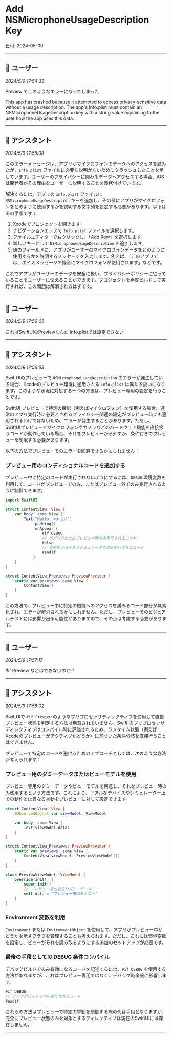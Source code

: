 # Add NSMicrophoneUsageDescription Key

日付: 2024-05-09

---

## 👤 ユーザー
*2024/5/9 17:54:38*

Preview でこのようなエラーになってしまった

This app has crashed because it attempted to access privacy-sensitive data without a usage description. The app's Info.plist must contain an NSMicrophoneUsageDescription key with a string value explaining to the user how the app uses this data.

---

## 🤖 アシスタント
*2024/5/9 17:55:08*

このエラーメッセージは、アプリがマイクロフォンのデータへのアクセスを試みたが、`Info.plist` ファイルに必要な説明がないためにクラッシュしたことを示しています。ユーザーのプライバシーに関わるデータへアクセスする場合、iOSは開発者がその理由をユーザーに説明することを義務付けています。

解決するには、アプリの `Info.plist` ファイルに `NSMicrophoneUsageDescription` キーを追加し、その値にアプリがマイクロフォンをどのように使用するかを説明する文字列を設定する必要があります。以下はその手順です：

1. Xcodeでプロジェクトを開きます。
2. ナビゲーションエリアで `Info.plist` ファイルを選択します。
3. ファイルエディターで右クリックし、「Add Row」を選択します。
4. 新しいキーとして `NSMicrophoneUsageDescription` を追加します。
5. 値のフィールドに、アプリがユーザーのマイクロフォンデータをどのように使用するかを説明するメッセージを入力します。例えば、「このアプリでは、ボイスメッセージの録音にマイクロフォンが使用されます」などです。

これでアプリがユーザーのデータを安全に扱い、プライバシーポリシーに従っていることをユーザーに伝えることができます。プロジェクトを再度ビルドして実行すれば、この問題は解消されるはずです。

---

## 👤 ユーザー
*2024/5/9 17:56:05*

これはSwiftUIのPreviewなんだ info.plistでは設定できない

---

## 🤖 アシスタント
*2024/5/9 17:56:53*

SwiftUIのプレビューで `NSMicrophoneUsageDescription` のエラーが発生している場合、Xcodeのプレビュー環境に適用される `Info.plist` は異なる扱いになります。このような状況に対処する一つの方法は、プレビュー専用の設定を行うことです。

SwiftUI プレビューで特定の機能（例えばマイクロフォン）を使用する場合、通常のアプリ実行時に必要とされるプライバシー関連の設定がプレビュー時にも適用されるわけではないため、エラーが発生することがあります。ただし、SwiftUIプレビューでマイクロフォンやカメラなどのハードウェア機能を直接扱うコードが動作している場合、それをプレビューから外すか、条件付きでプレビューを制限する必要があります。

以下の方法でプレビューでのエラーを回避できるかもしれません：

### プレビュー用のコンディショナルコードを追加する
プレビュー中に特定のコードが実行されないようにするには、`DEBUG` 環境変数を利用して、コードがプレビューでのみ、またはプレビュー外でのみ実行されるように制御できます。

```swift
import SwiftUI

struct ContentView: View {
    var body: some View {
        Text("Hello, world!")
            .padding()
            .onAppear {
                #if DEBUG
                // デバッグまたはプレビュー時のみ実行されるコード
                #else
                // 実際のデバイスやシミュレータでのみ実行されるコード
                #endif
            }
    }
}

struct ContentView_Previews: PreviewProvider {
    static var previews: some View {
        ContentView()
    }
}
```

この方法で、プレビュー中に特定の機能へのアクセスを試みるコード部分が無効化され、エラーが解消されるかもしれません。ただし、プレビューでのビジュアルテストには影響が出る可能性がありますので、その点は考慮する必要があります。

---

## 👤 ユーザー
*2024/5/9 17:57:17*

#if Preview などはできないのか？

---

## 🤖 アシスタント
*2024/5/9 17:58:02*

SwiftUIで `#if Preview` のようなプリプロセッサディレクティブを使用して直接プレビュー状態を判定する方法は用意されていません。Swift のプリプロセッサディレクティブはコンパイル時に評価されるため、ランタイム状態（例えばXcodeのプレビューがアクティブかどうか）に基づいた条件分岐を直接行うことはできません。

プレビューで特定のコードを避けるためのアプローチとしては、次のような方法が考えられます：

### プレビュー用のダミーデータまたはビューモデルを使用
プレビュー専用のダミーデータやビューモデルを用意し、それをプレビュー時のみ使用するという方法です。これにより、リアルなデバイスやシミュレーター上での動作とは異なる挙動をプレビューに対して設定できます。

```swift
struct ContentView: View {
    @ObservedObject var viewModel: ViewModel

    var body: some View {
        Text(viewModel.data)
    }
}

struct ContentView_Previews: PreviewProvider {
    static var previews: some View {
        ContentView(viewModel: PreviewViewModel())
    }
}

class PreviewViewModel: ViewModel {
    override init() {
        super.init()
        // プレビュー用の設定やダミーデータ
        self.data = "プレビュー用のテキスト"
    }
}
```

### Environment 変数を利用
`Environment` または `EnvironmentObject` を使用して、アプリがプレビュー中かどうかを示すフラグを管理することも考えられます。ただし、これには環境変数を設定し、ビューがそれを読み取るようにする追加のセットアップが必要です。

### 最後の手段としての DEBUG 条件コンパイル
デバッグビルドでのみ有効になるコードを記述するには、`#if DEBUG` を使用する方法がありますが、これはプレビュー専用ではなく、デバッグ時全般に影響します。

```swift
#if DEBUG
// デバッグビルドでのみ実行されるコード
#endif
```

これらの方法はプレビューで特定の挙動を制御する際の代替手段となりますが、完全にプレビュー状態のみを対象とするディレクティブは現在のSwiftUIには存在しません。

---
